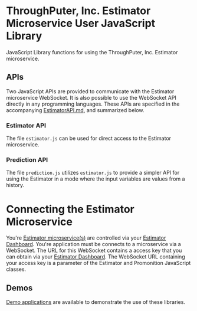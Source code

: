 # ThroughPuter, Inc. Estimator Microservice User JavaScript Library

JavaScript Library functions for using the ThroughPuter, Inc. Estimator microservice.

## APIs

Two JavaScript APIs are provided to communicate with the Estimator microservice WebSocket. It is also possible to use the WebSocket API directly in any programming languages. These APIs are specified in the accompanying [EstimatorAPI.md](https://github.com/throughputer/estimator_lib), and summarized below.

### Estimator API

The file `estimator.js` can be used for direct access to the Estimator microservice.

### Prediction API

The file `prediction.js` utilizes `estimator.js` to provide a simpler API for using the Estimator in a mode where the input variables are values from a history.

# Connecting the Estimator Microservice

You're [Estimator microservice(s)](https://www.estimatorlab.com) are controlled via your [Estimator Dashboard](https://www.estimatorlab.com). You're application must be connects to a microservice via a WebSocket. The URL for this WebSocket contains a access key that you can obtain via your [Estimator Dashboard](https://www.estimatorlab.com). The WebSocket URL containing your access key is a parameter of the Estimator and Promonition JavaScript classes.

## Demos

[Demo applications](https://github.com/throughputer/estimator_demos) are available to demonstrate the use of these libraries.
